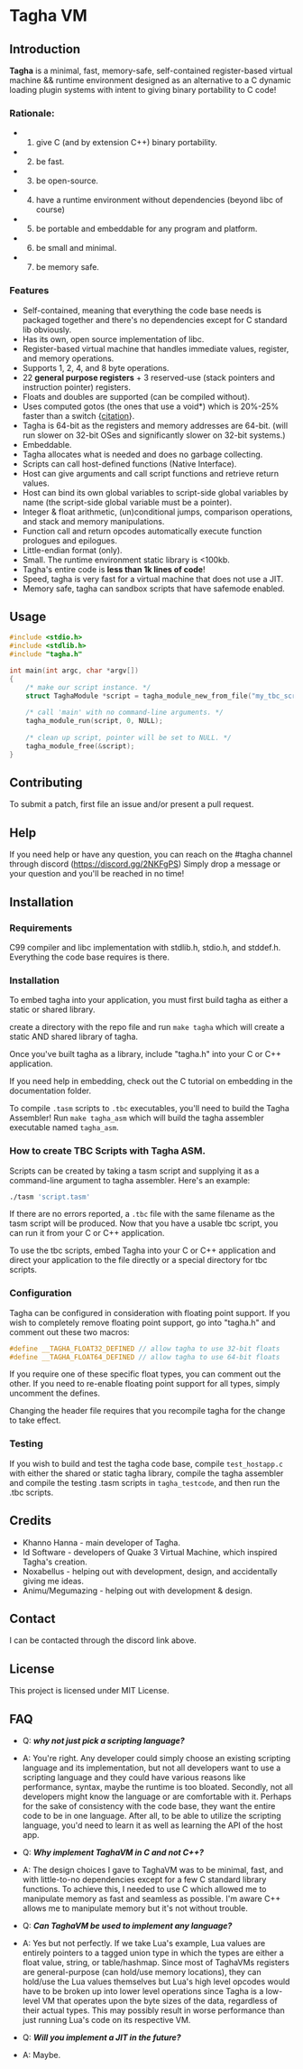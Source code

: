 # Tagha VM

## Introduction

**Tagha** is a minimal, fast, memory-safe, self-contained register-based virtual machine && runtime environment designed as an alternative to a C dynamic loading plugin systems with intent to giving binary portability to C code!

### Rationale:

+ 1. give C (and by extension C++) binary portability.
+ 2. be fast.
+ 3. be open-source.
+ 4. have a runtime environment without dependencies (beyond libc of course)
+ 5. be portable and embeddable for any program and platform.
+ 6. be small and minimal.
+ 7. be memory safe.


### Features

* Self-contained, meaning that everything the code base needs is packaged together and there's no dependencies except for C standard lib obviously.
* Has its own, open source implementation of libc.
* Register-based virtual machine that handles immediate values, register, and memory operations.
* Supports 1, 2, 4, and 8 byte operations.
* 22 **general purpose registers** + 3 reserved-use (stack pointers and instruction pointer) registers.
* Floats and doubles are supported (can be compiled without).
* Uses computed gotos (the ones that use a void\*) which is 20%-25% faster than a switch {[citation](http://eli.thegreenplace.net/2012/07/12/computed-goto-for-efficient-dispatch-tables)}.
* Tagha is 64-bit as the registers and memory addresses are 64-bit. (will run slower on 32-bit OSes and significantly slower on 32-bit systems.)
* Embeddable.
* Tagha allocates what is needed and does no garbage collecting.
* Scripts can call host-defined functions (Native Interface).
* Host can give arguments and call script functions and retrieve return values.
* Host can bind its own global variables to script-side global variables by name (the script-side global variable must be a pointer).
* Integer & float arithmetic, (un)conditional jumps, comparison operations, and stack and memory manipulations.
* Function call and return opcodes automatically execute function prologues and epilogues.
* Little-endian format (only).
* Small. The runtime environment static library is <100kb.
* Tagha's entire code is **less than 1k lines of code**!
* Speed, tagha is very fast for a virtual machine that does not use a JIT.
* Memory safe, tagha can sandbox scripts that have safemode enabled.


## Usage

```c
#include <stdio.h>
#include <stdlib.h>
#include "tagha.h"

int main(int argc, char *argv[])
{
	/* make our script instance. */
	struct TaghaModule *script = tagha_module_new_from_file("my_tbc_script.tbc");
	
	/* call 'main' with no command-line arguments. */
	tagha_module_run(script, 0, NULL);
	
	/* clean up script, pointer will be set to NULL. */
	tagha_module_free(&script);
}
```

## Contributing

To submit a patch, first file an issue and/or present a pull request.

## Help

If you need help or have any question, you can reach on the #tagha channel through discord (https://discord.gg/2NKFgPS)
Simply drop a message or your question and you'll be reached in no time!

## Installation

### Requirements

C99 compiler and libc implementation with stdlib.h, stdio.h, and stddef.h. Everything the code base requires is there.

### Installation

To embed tagha into your application, you must first build tagha as either a static or shared library.

create a directory with the repo file and run `make tagha` which will create a static AND shared library of tagha.

Once you've built tagha as a library, include "tagha.h" into your C or C++ application.

If you need help in embedding, check out the C tutorial on embedding in the documentation folder.


To compile `.tasm` scripts to `.tbc` executables, you'll need to build the Tagha Assembler! Run `make tagha_asm` which will build the tagha assembler executable named `tagha_asm`.

### How to create TBC Scripts with Tagha ASM.

Scripts can be created by taking a tasm script and supplying it as a command-line argument to tagha assembler. Here's an example:

```sh 
./tasm 'script.tasm'
```

If there are no errors reported, a `.tbc` file with the same filename as the tasm script will be produced. Now that you have a usable tbc script, you can run it from your C or C++ application.

To use the tbc scripts, embed Tagha into your C or C++ application and direct your application to the file directly or a special directory for tbc scripts.

### Configuration

Tagha can be configured in consideration with floating point support.
If you wish to completely remove floating point support, go into "tagha.h" and comment out these two macros:
```c
#define __TAGHA_FLOAT32_DEFINED // allow tagha to use 32-bit floats
#define __TAGHA_FLOAT64_DEFINED // allow tagha to use 64-bit floats
```

If you require one of these specific float types, you can comment out the other.
If you need to re-enable floating point support for all types, simply uncomment the defines.

Changing the header file requires that you recompile tagha for the change to take effect.

### Testing
If you wish to build and test the tagha code base, compile `test_hostapp.c` with either the shared or static tagha library, compile the tagha assembler and compile the testing .tasm scripts in `tagha_testcode`, and then run the .tbc scripts.

## Credits

* Khanno Hanna - main developer of Tagha.
* Id Software - developers of Quake 3 Virtual Machine, which inspired Tagha's creation.
* Noxabellus - helping out with development, design, and accidentally giving me ideas.
* Animu/Megumazing - helping out with development & design.

## Contact

I can be contacted through the discord link above.

## License

This project is licensed under MIT License.


## FAQ
* Q: _**why not just pick a scripting language?**_
* A: You're right. Any developer could simply choose an existing scripting language and its implementation, but not all developers want to use a scripting language and they could have various reasons like performance, syntax, maybe the runtime is too bloated. Secondly, not all developers might know the language or are comfortable with it. Perhaps for the sake of consistency with the code base, they want the entire code to be in one language. After all, to be able to utilize the scripting language, you'd need to learn it as well as learning the API of the host app.

* Q: _**Why implement TaghaVM in C and not C++?**_
* A: The design choices I gave to TaghaVM was to be minimal, fast, and with little-to-no dependencies except for a few C standard library functions. To achieve this, I needed to use C which allowed me to manipulate memory as fast and seamless as possible. I'm aware C++ allows me to manipulate memory but it's not without trouble.

* Q: _**Can TaghaVM be used to implement any language?**_
* A: Yes but not perfectly. If we take Lua's example, Lua values are entirely pointers to a tagged union type in which the types are either a float value, string, or table/hashmap. Since most of TaghaVMs registers are general-purpose (can hold/use memory locations), they can hold/use the Lua values themselves but Lua's high level opcodes would have to be broken up into lower level operations since Tagha is a low-level VM that operates upon the byte sizes of the data, regardless of their actual types. This may possibly result in worse performance than just running Lua's code on its respective VM.

* Q: _**Will you implement a JIT in the future?**_
* A: Maybe.
